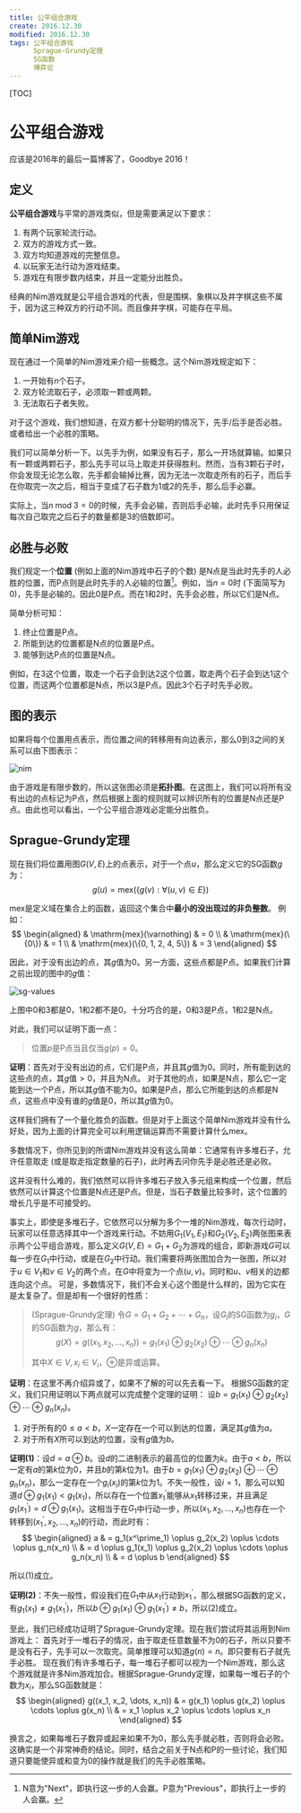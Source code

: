 ```yaml
---
title: 公平组合游戏
create: 2016.12.30
modified: 2016.12.30
tags: 公平组合游戏
      Sprague-Grundy定理
      SG函数
      博弈论
---
```


[TOC]
# 公平组合游戏
应该是2016年的最后一篇博客了，Goodbye 2016！

## 定义
**公平组合游戏**与平常的游戏类似，但是需要满足以下要求：

1. 有两个玩家轮流行动。
2. 双方的游戏方式一致。
3. 双方均知道游戏的完整信息。
4. 以玩家无法行动为游戏结束。
5. 游戏在有限步数内结束，并且一定能分出胜负。

经典的Nim游戏就是公平组合游戏的代表，但是围棋、象棋以及井字棋这些不属于，因为这三种双方的行动不同。而且像井字棋，可能存在平局。

## 简单Nim游戏
现在通过一个简单的Nim游戏来介绍一些概念。这个Nim游戏规定如下：

1. 一开始有$n$个石子。
2. 双方轮流取石子，必须取一颗或两颗。
3. 无法取石子者失败。

对于这个游戏，我们想知道，在双方都十分聪明的情况下，先手/后手是否必胜。或者给出一个必胜的策略。

我们可以简单分析一下。以先手为例，如果没有石子，那么一开场就算输。如果只有一颗或两颗石子，那么先手可以马上取走并获得胜利。然而，当有$3$颗石子时，你会发现无论怎么取，先手都会输掉比赛，因为无法一次取走所有的石子，而后手在你取完一次之后，相当于变成了石子数为$1$或$2$的先手，那么后手必赢。

实际上，当$n \;\mathrm{mod}\; 3 = 0$的时候，先手会必输，否则后手必输，此时先手只用保证每次自己取完之后石子的数量都是$3$的倍数即可。

## 必胜与必败
我们规定一个**位置** (例如上面的Nim游戏中石子的个数) 是$\mathrm{N}$点是当此时先手的人必胜的位置，而$\mathrm{P}$点则是此时先手的人必输的位置[^n-and-p]。例如，当$n = 0$时 (下面简写为$0$)，先手是必输的。因此$0$是$\mathrm{P}$点。而在$1$和$2$时，先手会必胜，所以它们是$\mathrm{N}$点。

[^n-and-p]: N意为"Next"，即执行这一步的人会赢。P意为"Previous"，即执行上一步的人会赢。

简单分析可知：

1. 终止位置是$\mathrm{P}$点。
2. 所能到达的位置都是$\mathrm{N}$点的位置是$\mathrm{P}$点。
3. 能够到达$\mathrm{P}$点的位置是$\mathrm{N}$点。

例如，在$3$这个位置，取走一个石子会到达$2$这个位置，取走两个石子会到达$1$这个位置，而这两个位置都是$\mathrm{N}$点，所以$3$是$\mathrm{P}$点。因此$3$个石子时先手必败。

## 图的表示
如果将每个位置用点表示，而位置之间的转移用有向边表示，那么$0$到$3$之间的关系可以由下图表示：

![nim](https://git.oschina.net/riteme/blogimg/raw/master/sg/nim.svg)

由于游戏是有限步数的，所以这张图必须是**拓扑图**。在这图上，我们可以将所有没有出边的点标记为$\mathrm{P}$点，然后根据上面的规则就可以辨识所有的位置是$\mathrm{N}$点还是$\mathrm{P}$点。由此也可以看出，一个公平组合游戏必定能分出胜负。

## Sprague-Grundy定理
现在我们将位置用图$G(V, E)$上的点表示，对于一个点$u$，那么定义它的SG函数$g$为：
$$
g(u) = \mathrm{mex}(\{g(v) : \forall (u, v) \in E\})
$$

$\mathrm{mex}$是定义域在集合上的函数，返回这个集合中**最小的没出现过的非负整数**。
例如：
$$
\begin{aligned}
& \mathrm{mex}(\varnothing) & = 0 \\
& \mathrm{mex}(\{0\}) & = 1 \\
& \mathrm{mex}(\{0, 1, 2, 4, 5\}) & = 3
\end{aligned}
$$

因此，对于没有出边的点，其$g$值为$0$。另一方面，这些点都是$\mathrm{P}$点。如果我们计算之前出现的图中的$g$值：

![sg-values](https://git.oschina.net/riteme/blogimg/raw/master/sg/sg-1.svg)

上图中$0$和$3$都是$0$，$1$和$2$都不是$0$。十分巧合的是，$0$和$3$是$\mathrm{P}$点，$1$和$2$是$\mathrm{N}$点。

对此，我们可以证明下面一点：

> 位置$p$是$\mathrm{P}$点当且仅当$g(p) = 0$。

**证明**：首先对于没有出边的点，它们是$\mathrm{P}$点，并且其$g$值为$0$。同时，所有能到达的这些点的点，其$g$值$\gt 0$，并且为$\mathrm{N}$点。
对于其他的点，如果是$\mathrm{N}$点，那么它一定能到达一个$\mathrm{P}$点，所以其$g$值不能为$0$。如果是$\mathrm{P}$点，那么它所能到达的点都是$\mathrm{N}$点，这些点中没有谁的$g$值是$0$，所以其$g$值为$0$。

这样我们拥有了一个量化胜负的函数。但是对于上面这个简单Nim游戏并没有什么好处，因为上面的计算完全可以利用逻辑运算而不需要计算什么$\mathrm{mex}$。

多数情况下，你所见到的所谓Nim游戏并没有这么简单：它通常有许多堆石子，允许任意取走 (或是取走指定数量的石子)，此时再去问你先手是必胜还是必败。

这并没有什么难的，我们依然可以将许多堆石子放入多元组来构成一个位置，然后依然可以计算这个位置是$\mathrm{N}$点还是$\mathrm{P}$点。但是，当石子数量比较多时，这个位置的增长几乎是不可接受的。

事实上，即使是多堆石子，它依然可以分解为多个一堆的Nim游戏，每次行动时，玩家可以任意选择其中一个游戏来行动。不妨用$G_1(V_1, E_1)$和$G_2(V_2, E_2)$两张图来表示两个公平组合游戏，那么定义$G(V, E) = G_1 + G_2$为游戏的组合，即新游戏$G$可以每一步在$G_1$中行动，或是在$G_2$中行动。我们需要将两张图加合为一张图，所以对于$u \in V_1$和$v \in V_2$的两个点，在$G$中将变为一个点$(u, v)$。同时和$u$、$v$相关的边都连向这个点。
可是，多数情况下，我们不会关心这个图是什么样的，因为它实在是太复杂了。但是却有一个很好的性质：

> (Sprague-Grundy定理)
> 令$G = G_1 + G_2 + \cdots + G_n$，设$G_i$的SG函数为$g_i$，$G$的SG函数为$g$，那么有：
> $$ g(X) = g((x_1, x_2, \dots, x_n)) = g_1(x_1) \oplus g_2(x_2) \oplus \cdots \oplus g_n(x_n) $$
>
> 其中$X \in V, x_i \in V_i$，$\oplus$是异或运算。

**证明**：在这里不再介绍异或了，如果不了解的可以先去看一下。
根据SG函数的定义，我们只用证明以下两点就可以完成整个定理的证明：
设$b = g_1(x_1) \oplus g_2(x_2) \oplus \cdots \oplus g_n(x_n)$。

1. 对于所有的$0 \leqslant a \lt b$，$X$一定存在一个可以到达的位置，满足其$g$值为$a$。
2. 对于所有$X$所可以到达的位置，没有$g$值为$b$。

**证明$(1)$**：设$d = a \oplus b$。设$d$的二进制表示的最高位的位置为$k$。由于$a \lt b$，所以一定有$a$的第$k$位为$0$，并且$b$的第$k$位为$1$。由于$b = g_1(x_1) \oplus g_2(x_2) \oplus \cdots \oplus g_n(x_n)$，那么一定存在一个$g_i(x_i)$的第$k$位为$1$。不失一般性，设$i = 1$，那么可以知道$d \oplus g_1(x_1) \lt g_1(x_1)$，所以存在一个位置$x^\prime_1$能够从$x_1$转移过来，并且满足$g_1(x^\prime_1) = d \oplus g_1(x_1)$。这相当于在$G_1$中行动一步，所以$(x_1, x_2, \dots, x_n)$也存在一个转移到$(x^\prime_1, x_2, \dots, x_n)$的行动，而此时有：
$$
\begin{aligned}
a & = g_1(x^\prime_1) \oplus g_2(x_2) \oplus \cdots \oplus g_n(x_n) \\
& = d \oplus g_1(x_1) \oplus g_2(x_2) \oplus \cdots \oplus g_n(x_n) \\
& = d \oplus b
\end{aligned}
$$

所以$(1)$成立。

**证明$(2)$**：不失一般性，假设我们在$G_1$中从$x_1$行动到$x^\prime_1$，那么根据SG函数的定义，有$g_1(x_1) \neq g_1(x^\prime_1)$，所以$b \oplus g_1(x_1) \oplus g_1(x^\prime_1) \neq b$，所以$(2)$成立。

至此，我们已经成功证明了Sprague-Grundy定理。现在我们尝试将其运用到Nim游戏上：
首先对于一堆石子的情况，由于取走任意数量不为$0$的石子，所以只要不是没有石子，先手可以一次取完。简单推理可以知道$g(n) = n$。即只要有石子就先手必胜。
现在我们有许多堆石子，每一堆石子都可以视为一个Nim游戏，那么这个游戏就是许多Nim游戏加合。根据Sprague-Grundy定理，如果每一堆石子的个数为$x_i$，那么SG函数就是：
$$
\begin{aligned}
g((x_1, x_2, \dots, x_n)) & = g(x_1) \oplus g(x_2) \oplus \cdots \oplus g(x_n)  \\
& = x_1 \oplus x_2 \oplus \cdots \oplus x_n
\end{aligned}
$$

换言之，如果每堆石子数异或起来如果不为$0$，那么先手就必胜，否则将会必败。这确实是一个非常神奇的结论。同时，结合之前关于$\mathrm{N}$点和$\mathrm{P}$的一些讨论，我们知道只要能使异或和变为$0$的操作就是我们的先手必胜策略。
